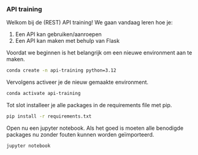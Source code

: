 ### API training
Welkom bij de (REST) API training! We gaan vandaag leren hoe je:
1. Een API kan gebruiken/aanroepen
2. Een API kan maken met behulp van Flask

Voordat we beginnen is het belangrijk om een nieuwe environment aan te maken.
```bash
conda create -n api-training python=3.12
```

Vervolgens activeer je de nieuw gemaakte environment.
```bash
conda activate api-training
```

Tot slot installeer je alle packages in de requirements file met pip.
```bash
pip install -r requirements.txt
```

Open nu een jupyter notebook. Als het goed is moeten alle benodigde packages nu zonder fouten kunnen worden geïmporteerd.
```bash
jupyter notebook
```